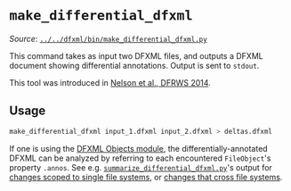 # `make_differential_dfxml`

*Source*: [`../../dfxml/bin/make_differential_dfxml.py`](../../dfxml/bin/make_differential_dfxml.py)

This command takes as input two DFXML files, and outputs a DFXML document showing differential annotations.  Output is sent to `stdout`.

This tool was introduced in [Nelson et al., DFRWS 2014](https://doi.org/10.1016/j.diin.2014.05.004).


## Usage

```bash
make_differential_dfxml input_1.dfxml input_2.dfxml > deltas.dfxml
```

If one is using the [DFXML Objects module](../../dfxml/objects.py), the differentially-annotated DFXML can be analyzed by referring to each encountered `FileObject`'s property `.annos`.  See e.g. [`summarize_differential_dfxml.py`](../../dfxml/bin/summarize_differential_dfxml.py)'s output for [changes scoped to single file systems](differential_dfxml_test_by_path_01.txt), or [changes that cross file systems](differential_dfxml_test_by_times_23.txt).
